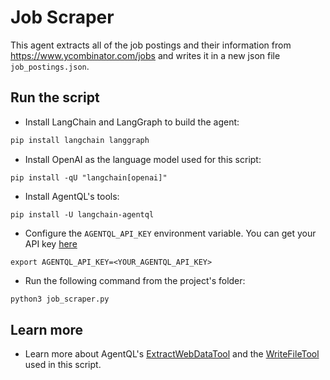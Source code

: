 # Job Scraper

This agent extracts all of the job postings and their information from https://www.ycombinator.com/jobs and writes it in a new json file `job_postings.json`.

## Run the script

- Install LangChain and LangGraph to build the agent:

```bash
pip install langchain langgraph
```

- Install OpenAI as the language model used for this script:

```
pip install -qU "langchain[openai]"
```

- Install AgentQL's tools:

```
pip install -U langchain-agentql
```

- Configure the `AGENTQL_API_KEY` environment variable. You can get your API key [here](https://dev.agentql.com/api-keys)

```
export AGENTQL_API_KEY=<YOUR_AGENTQL_API_KEY>
```

- Run the following command from the project's folder:

```bash
python3 job_scraper.py
```

## Learn more

- Learn more about AgentQL's <a href="https://python.langchain.com/docs/integrations/providers/agentql/" target="_blank">ExtractWebDataTool</a> and the <a href="https://python.langchain.com/api_reference/community/tools/langchain_community.tools.file_management.write.WriteFileTool.html" target="_blank">WriteFileTool</a> used in this script.
